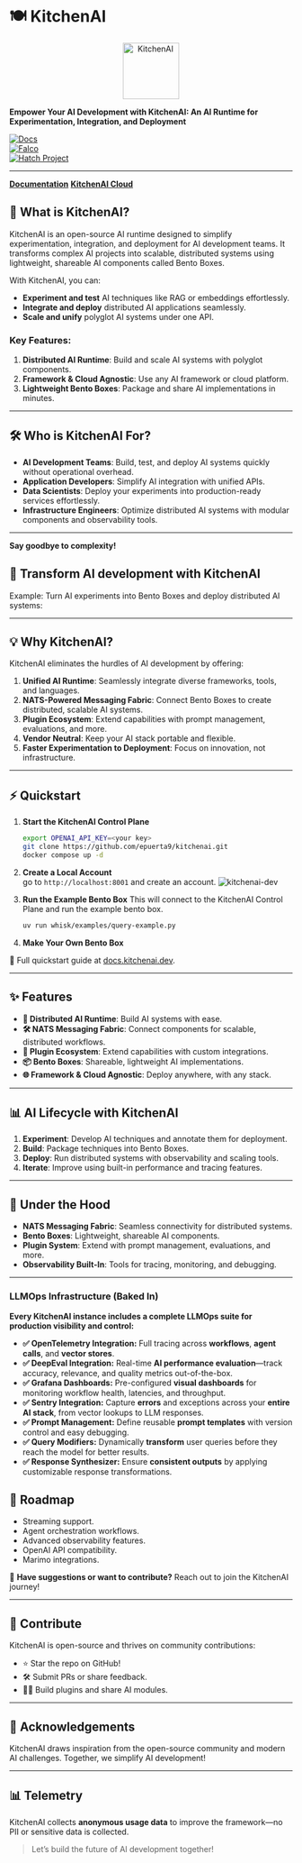 # 🍽️ **KitchenAI**  

<p align="center">
  <img src="docs/_static/images/logo.png" alt="KitchenAI" width="100" height="100">
</p>

**Empower Your AI Development with KitchenAI: An AI Runtime for Experimentation, Integration, and Deployment**  

[![Docs](https://img.shields.io/badge/Docs-kitchenai.dev-blue)](https://docs.kitchenai.dev)  
[![Falco](https://img.shields.io/badge/built%20with-falco-success)](https://github.com/Tobi-De/falco)  
[![Hatch Project](https://img.shields.io/badge/%F0%9F%A5%9A-Hatch-4051b5.svg)](https://github.com/pypa/hatch)  

---

**[Documentation](https://docs.kitchenai.dev)**
**[KitchenAI Cloud](#-get-early-access)**

## 🚀 **What is KitchenAI?**  

KitchenAI is an open-source AI runtime designed to simplify experimentation, integration, and deployment for AI development teams. It transforms complex AI projects into scalable, distributed systems using lightweight, shareable AI components called Bento Boxes.

With KitchenAI, you can:

- **Experiment and test** AI techniques like RAG or embeddings effortlessly.
- **Integrate and deploy** distributed AI applications seamlessly.
- **Scale and unify** polyglot AI systems under one API.

### **Key Features**:  
1. **Distributed AI Runtime**: Build and scale AI systems with polyglot components.  
2. **Framework & Cloud Agnostic**: Use any AI framework or cloud platform.  
3. **Lightweight Bento Boxes**: Package and share AI implementations in minutes.


---

## 🛠️ **Who is KitchenAI For?**  

- **AI Development Teams**: Build, test, and deploy AI systems quickly without operational overhead.
- **Application Developers**: Simplify AI integration with unified APIs.
- **Data Scientists**: Deploy your experiments into production-ready services effortlessly.
- **Infrastructure Engineers**: Optimize distributed AI systems with modular components and observability tools.

---
**Say goodbye to complexity!**  

## 🚀 **Transform AI development with KitchenAI**
Example: Turn AI experiments into Bento Boxes and deploy distributed AI systems:  


---

## 💡 **Why KitchenAI?**  

KitchenAI eliminates the hurdles of AI development by offering:

1. **Unified AI Runtime**: Seamlessly integrate diverse frameworks, tools, and languages.  
2. **NATS-Powered Messaging Fabric**: Connect Bento Boxes to create distributed, scalable AI systems.  
3. **Plugin Ecosystem**: Extend capabilities with prompt management, evaluations, and more.  
4. **Vendor Neutral**: Keep your AI stack portable and flexible.  
5. **Faster Experimentation to Deployment**: Focus on innovation, not infrastructure.

---

## ⚡ **Quickstart**  

1. **Start the KitchenAI Control Plane**  
   ```bash
   export OPENAI_API_KEY=<your key>
   git clone https://github.com/epuerta9/kitchenai.git 
   docker compose up -d 
   ```

2. **Create a Local Account**  
    go to `http://localhost:8001` and create an account.
    ![kitchenai-dev](docs/_static/images/sign-in.png)

3. **Run the Example Bento Box**
    This will connect to the KitchenAI Control Plane and run the example bento box.
   ```bash
   uv run whisk/examples/query-example.py
   ```

4. **Make Your Own Bento Box**  


📖 Full quickstart guide at [docs.kitchenai.dev](https://docs.kitchenai.dev/cookbooks/quickstarts/).  

---

## ✨ **Features**  

- **🚀 Distributed AI Runtime**: Build AI systems with ease.  
- **🛠️ NATS Messaging Fabric**: Connect components for scalable, distributed workflows.  
- **🔌 Plugin Ecosystem**: Extend capabilities with custom integrations.  
- **📦 Bento Boxes**: Shareable, lightweight AI implementations.  
- **🌐 Framework & Cloud Agnostic**: Deploy anywhere, with any stack.  

---

## 📊 **AI Lifecycle with KitchenAI**  

1. **Experiment**: Develop AI techniques and annotate them for deployment.  
2. **Build**: Package techniques into Bento Boxes.  
3. **Deploy**: Run distributed systems with observability and scaling tools.  
4. **Iterate**: Improve using built-in performance and tracing features.  

---

## 🔧 **Under the Hood**  

- **NATS Messaging Fabric**: Seamless connectivity for distributed systems.  
- **Bento Boxes**: Lightweight, shareable AI components.  
- **Plugin System**: Extend with prompt management, evaluations, and more.  
- **Observability Built-In**: Tools for tracing, monitoring, and debugging.  

---

### **LLMOps Infrastructure (Baked In)**  

**Every KitchenAI instance includes a complete LLMOps suite for production visibility and control:**  

- **✅ OpenTelemetry Integration:** Full tracing across **workflows**, **agent calls**, and **vector stores**.  
- **✅ DeepEval Integration:** Real-time **AI performance evaluation**—track accuracy, relevance, and quality metrics out-of-the-box.  
- **✅ Grafana Dashboards:** Pre-configured **visual dashboards** for monitoring workflow health, latencies, and throughput.  
- **✅ Sentry Integration:** Capture **errors** and exceptions across your **entire AI stack**, from vector lookups to LLM responses.  
- **✅ Prompt Management:** Define reusable **prompt templates** with version control and easy debugging.  
- **✅ Query Modifiers:** Dynamically **transform** user queries before they reach the model for better results.  
- **✅ Response Synthesizer:** Ensure **consistent outputs** by applying customizable response transformations.  


## 🚀 **Roadmap**  

- Streaming support.
- Agent orchestration workflows.
- Advanced observability features.
- OpenAI API compatibility.
- Marimo integrations.

📣 **Have suggestions or want to contribute?** Reach out to join the KitchenAI journey!  

---

## 🤝 **Contribute**  

KitchenAI is open-source and thrives on community contributions:  
- ⭐ Star the repo on GitHub!  
- 🛠️ Submit PRs or share feedback.  
- 🧑‍🍳 Build plugins and share AI modules.

---

## 🙏 **Acknowledgements**  

KitchenAI draws inspiration from the open-source community and modern AI challenges. Together, we simplify AI development!  

---

## 📊 **Telemetry**  

KitchenAI collects **anonymous usage data** to improve the framework—no PII or sensitive data is collected.  

> Let’s build the future of AI development together!

